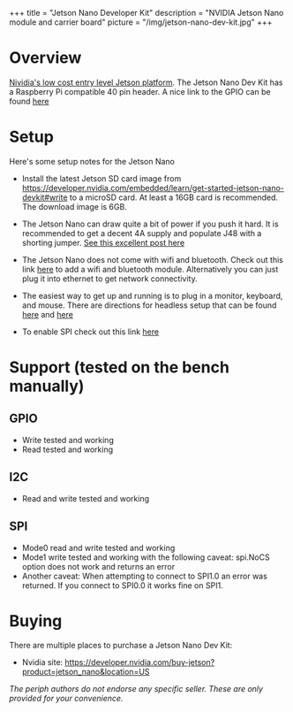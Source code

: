 +++
title = "Jetson Nano Developer Kit"
description = "NVIDIA Jetson Nano module and carrier board"
picture = "/img/jetson-nano-dev-kit.jpg"
+++

# Overview

[Nividia's low cost entry level Jetson platform](https://developer.nvidia.com/EMBEDDED/jetson-nano-developer-kit).  The Jetson Nano Dev Kit has a Raspberry Pi compatible 40 pin header.  A nice link to the GPIO can be found [here](https://www.jetsonhacks.com/nvidia-jetson-nano-j41-header-pinout/)




# Setup

Here's some setup notes for the Jetson Nano

- Install the latest Jetson SD card image from https://developer.nvidia.com/embedded/learn/get-started-jetson-nano-devkit#write to a microSD card.  At least a 16GB card is recommended.  The download image is 6GB.

- The Jetson Nano can draw quite a bit of power if you push it hard.  It is recommended to get a decent 4A 
  supply and populate J48 with a shorting jumper.  [See this excellent post here](https://www.jetsonhacks.com/2019/04/10/jetson-nano-use-more-power/)

- The Jetson Nano does not come with wifi and bluetooth.  Check out this link [here](https://www.jetsonhacks.com/2019/04/08/jetson-nano-intel-wifi-and-bluetooth/) to add a wifi and bluetooth module.  Alternatively you can just
plug it into ethernet to get network connectivity.

- The easiest way to get up and running is to plug in a monitor, keyboard, and mouse.  There are directions for
headless setup that can be found [here](https://developer.nvidia.com/embedded/learn/get-started-jetson-nano-devkit#setup-headless) and [here](https://www.jetsonhacks.com/2019/08/21/jetson-nano-headless-setup/)

- To enable SPI check out this link [here](https://www.jetsonhacks.com/2020/05/04/spi-on-jetson-using-jetson-io/)
# Support (tested on the bench manually)
## GPIO
- Write tested and working
- Read tested and working
## I2C
- Read and write tested and working
## SPI 
  - Mode0 read and write tested and working
  - Mode1 write tested and working with the following caveat:  spi.NoCS option does not work and returns an error
  - Another caveat: When attempting to connect to SPI1.0 an error was returned.  If you connect to SPI0.0 it works fine on SPI1.

# Buying

There are multiple places to purchase a Jetson Nano Dev Kit:

- Nvidia site: https://developer.nvidia.com/buy-jetson?product=jetson_nano&location=US

_The periph authors do not endorse any specific seller. These are only provided
for your convenience._
